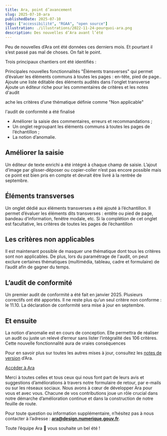 ```yaml
---
title: Ara, point d’avancement 
slug: 2025-07-10-ara
publishedDate: 2025-07-10
tags: ["accessibilité", "RGAA", "open source"]
illustration: ./illustrations/2022-11-24-pourquoi-ara.png
description: Des nouvelles d’Ara avant l’été
---
```


<p class="fr-text--lead">Peu de nouvelles d’Ara ont été données ces derniers mois. Et pourtant il s’est passé pas mal de choses. On fait le point.</p>
 
Trois principaux chantiers ont été identifiés :

Principales nouvelles fonctionnalités
"Éléments transverses" qui permet d’évaluer les éléments communs à toutes les pages : en-tête, pied de page..
Ajoute une liste éditable des éléments audités dans l'onglet transverse
Ajoute un éditeur riche pour les commentaires de critères et les notes d'audit 

ache les critères d’une thématique définie comme "Non applicable"

l'audit de conformité a été finalisé 


* Améliorer la saisie des commentaires, erreurs et recommandations ;
* Un onglet regroupant les éléments communs à toutes les pages de l’échantillon ;
* La notion d’anomalie.

<h2 class="fr-mt-4w fr-mb-1w fr-h5">Améliorer la saisie</h2> 
Un éditeur de texte enrichi a été intégré à chaque champ de saisie. L’ajout d’image par glisser-déposer ou copier-coller n’est pas encore possible mais ce point est bien pris en compte et devrait être livré à la rentrée de septembre.

<h2 class="fr-mt-4w fr-mb-1w fr-h5">Éléments transverses</h2> 
Un onglet dédié aux éléments transverses a été ajouté à l’échantillon. Il permet d’évaluer les éléments dits transverses : entête ou pied de page, bandeau d‘information, fenêtre modale, etc. Si la complétion de cet onglet est facultative, les critères de toutes les pages de l’échantillon 

<h2 class="fr-mt-4w fr-mb-1w fr-h5">Les critères non applicables</h2> 
Il est maintenant possible de masquer une thématique dont tous les critères sont non applicables. De plus, lors du paramétrage de l'audit, on peut exclure certaines thématiques (multimédia, tableau, cadre et formulaire) de l’audit afin de gagner du temps.

<h2 class="fr-mt-4w fr-mb-1w fr-h5">L’audit de conformité</h2> 
Un premier audit de conformité a été fait en janvier 2025. Plusieurs correctifs ont été apportés. Il ne reste plus qu’un seul critère non conforme : le 11.10. 
La déclaration de conformité sera mise à jour en septembre.

<h2 class="fr-mt-4w fr-mb-1w fr-h5">Et ensuite</h2> 

La notion d’anomalie est en cours de conception. Elle permettra de réaliser un audit ou juste un relevé d’erreur sans lister l’intégralité des 106 critères. Cette nouvelle fonctionnalité aura de vraies conséquences


<p class="fr-mt-4w">Pour en savoir plus sur toutes les autres mises à jour, consultez les <a href="https://ara.numerique.gouv.fr/notes-de-versions" rel="noopener noreferrer" target="_blank"  title="notes de version - nouvelle fenêtre">notes de version</a> d’Ara.</p>


<div class="fr-container fr-my-4w">
<div class="fr-grid-row fr-grid-row--center">
<a class="fr-btn" target="_blank" rel="noopener noreferrer" title="Accéder à Ara - nouvelle fenêtre" href="https://ara.numerique.gouv.fr">Accéder à Ara</a>
</div>
</div>  

Merci à toutes celles et tous ceux qui nous font part de leurs avis et suggestions d’améliorations à travers notre formulaire de retour, par e-mails ou sur les réseaux sociaux. Nous avons à cœur de développer Ara pour vous et avec vous. Chacune de vos contributions joue un rôle crucial dans notre démarche d’amélioration continue et dans la construction de notre feuille de route.

Pour toute question ou information supplémentaire, n’hésitez pas à nous contacter à l’adresse&nbsp;: **ara@design.numerique.gouv.fr**.


Toute l’équipe Ara <span aria-hidden="true">🦜</span> vous souhaite un bel été !
